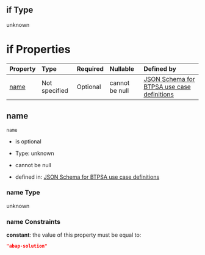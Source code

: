 ## if Type

unknown

# if Properties

| Property      | Type          | Required | Nullable       | Defined by                                                                                                                                                                                                      |
| :------------ | :------------ | :------- | :------------- | :-------------------------------------------------------------------------------------------------------------------------------------------------------------------------------------------------------------- |
| [name](#name) | Not specified | Optional | cannot be null | [JSON Schema for BTPSA use case definitions](btpsa-usecase-properties-services-items-allof-1-then-allof-1-if-properties-name.md "undefined#/properties/services/items/allOf/1/then/allOf/1/if/properties/name") |

## name



`name`

*   is optional

*   Type: unknown

*   cannot be null

*   defined in: [JSON Schema for BTPSA use case definitions](btpsa-usecase-properties-services-items-allof-1-then-allof-1-if-properties-name.md "undefined#/properties/services/items/allOf/1/then/allOf/1/if/properties/name")

### name Type

unknown

### name Constraints

**constant**: the value of this property must be equal to:

```json
"abap-solution"
```
